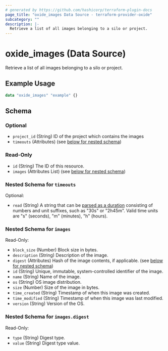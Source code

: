 ```yaml
---
# generated by https://github.com/hashicorp/terraform-plugin-docs
page_title: "oxide_images Data Source - terraform-provider-oxide"
subcategory: ""
description: |-
  Retrieve a list of all images belonging to a silo or project.
---
```


# oxide_images (Data Source)

Retrieve a list of all images belonging to a silo or project.

## Example Usage

```terraform
data "oxide_images" "example" {}
```

<!-- schema generated by tfplugindocs -->
## Schema

### Optional

- `project_id` (String) ID of the project which contains the images
- `timeouts` (Attributes) (see [below for nested schema](#nestedatt--timeouts))

### Read-Only

- `id` (String) The ID of this resource.
- `images` (Attributes List) (see [below for nested schema](#nestedatt--images))

<a id="nestedatt--timeouts"></a>
### Nested Schema for `timeouts`

Optional:

- `read` (String) A string that can be [parsed as a duration](https://pkg.go.dev/time#ParseDuration) consisting of numbers and unit suffixes, such as "30s" or "2h45m". Valid time units are "s" (seconds), "m" (minutes), "h" (hours).


<a id="nestedatt--images"></a>
### Nested Schema for `images`

Read-Only:

- `block_size` (Number) Block size in bytes.
- `description` (String) Description of the image.
- `digest` (Attributes) Hash of the image contents, if applicable. (see [below for nested schema](#nestedatt--images--digest))
- `id` (String) Unique, immutable, system-controlled identifier of the image.
- `name` (String) Name of the image.
- `os` (String) OS image distribution.
- `size` (Number) Size of the image in bytes.
- `time_created` (String) Timestamp of when this image was created.
- `time_modified` (String) Timestamp of when this image was last modified.
- `version` (String) Version of the OS.

<a id="nestedatt--images--digest"></a>
### Nested Schema for `images.digest`

Read-Only:

- `type` (String) Digest type.
- `value` (String) Digest type value.
